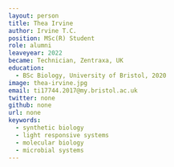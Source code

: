 ```yaml
---
layout: person
title: Thea Irvine
author: Irvine T.C.
position: MSc(R) Student
role: alumni
leaveyear: 2022
became: Technician, Zentraxa, UK
education:
  - BSc Biology, University of Bristol, 2020
image: thea-irvine.jpg
email: ti17744.2017@my.bristol.ac.uk
twitter: none
github: none
url: none
keywords:
  - synthetic biology
  - light responsive systems
  - molecular biology
  - microbial systems
---
```

